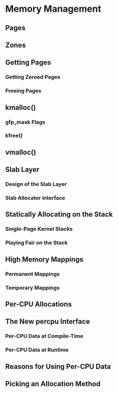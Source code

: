 # Memory Management

## Pages

## Zones

## Getting Pages

### Getting Zeroed Pages

### Freeing Pages

## kmalloc()

### gfp_mask Flags

### kfree()

## vmalloc()

## Slab Layer

### Design of the Slab Layer

### Slab Allocator Interface

## Statically Allocating on the Stack

### Single-Page Kernel Stacks

### Playing Fair on the Stack

## High Memory Mappings

### Permanent Mappings

### Temporary Mappings

## Per-CPU Allocations

## The New percpu Interface

### Per-CPU Data at Compile-Time

### Per-CPU Data at Runtime

## Reasons for Using Per-CPU Data

## Picking an Allocation Method



